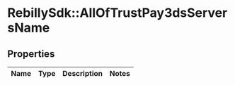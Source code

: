 # RebillySdk::AllOfTrustPay3dsServersName

## Properties
Name | Type | Description | Notes
------------ | ------------- | ------------- | -------------

